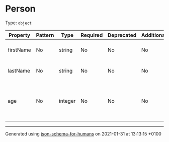 # Person

Type: `object`

| Property | Pattern | Type | Required | Deprecated | Additional | Description |
| -------- | ------- | ---- | -------- | ---------- | ---------- | ----------- |
|firstName|No|string|No|No| No|The person's first name.|
|lastName|No|string|No|No| No|The person's last name.|
|age|No|integer|No|No| No|Age in years which must be equal to or greater than zero.|

----------------------------------------------------------------------------------------------------------------------------
Generated using [json-schema-for-humans](https://github.com/coveooss/json-schema-for-humans) on 2021-01-31 at 13:13:15 +0100